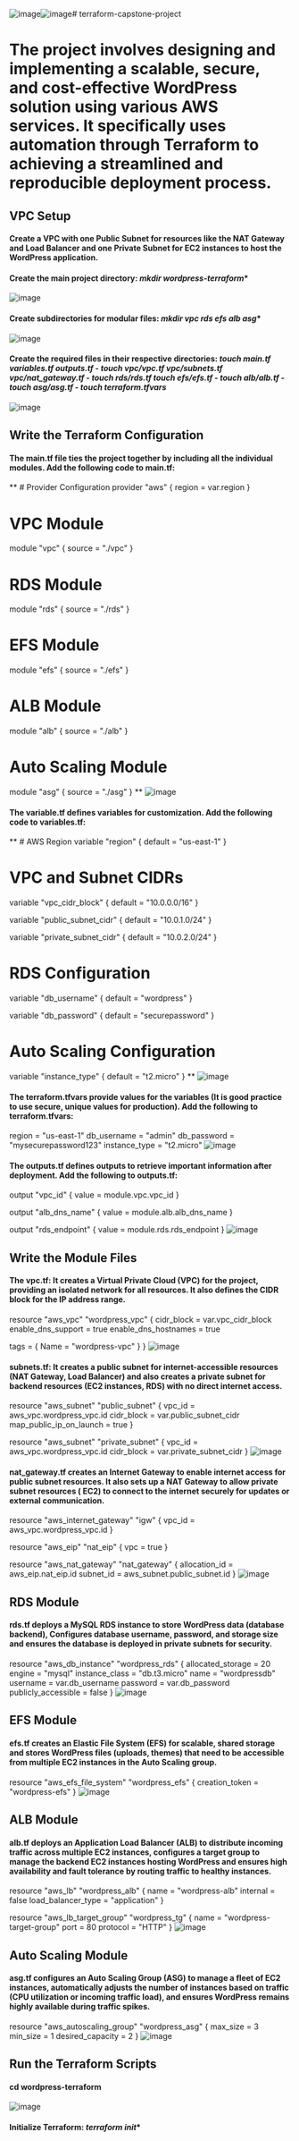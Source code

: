 ![image](https://github.com/user-attachments/assets/9eed0c33-ba74-4a15-83b2-5f59d0472d1f)![image](https://github.com/user-attachments/assets/5afb9e6b-a94f-4c6f-9a38-abb976f12108)# terraform-capstone-project
# The project involves designing and implementing a scalable, secure, and cost-effective WordPress solution using various AWS services. It specifically uses automation through Terraform to achieving a streamlined and reproducible deployment process.

##  VPC Setup

#### Create a VPC with one Public Subnet for resources like the NAT Gateway and Load Balancer and one Private Subnet for EC2 instances to host the WordPress application.

#### Create the main project directory: *mkdir wordpress-terraform**
![image](https://github.com/user-attachments/assets/d464d1c5-3d63-4290-b975-9192d6777807)



#### Create subdirectories for modular files: *mkdir vpc rds efs alb asg**
![image](https://github.com/user-attachments/assets/608a942e-ee5d-440d-a49e-62540f9c94d4)


#### Create the required files in their respective directories: *touch main.tf variables.tf outputs.tf*  - *touch vpc/vpc.tf vpc/subnets.tf vpc/nat_gateway.tf*  - *touch rds/rds.tf*  *touch efs/efs.tf*  - *touch alb/alb.tf*  - *touch asg/asg.tf* - *touch terraform.tfvars*
![image](https://github.com/user-attachments/assets/3c5d9a4f-7f00-4576-a8c7-1587aff5e19b)


## Write the Terraform Configuration

#### The main.tf file ties the project together by including all the individual modules. Add the following code to main.tf:
** # Provider Configuration
provider "aws" {
  region = var.region
}

# VPC Module
module "vpc" {
  source = "./vpc"
}

# RDS Module
module "rds" {
  source = "./rds"
}

# EFS Module
module "efs" {
  source = "./efs"
}

# ALB Module
module "alb" {
  source = "./alb"
}

# Auto Scaling Module
module "asg" {
  source = "./asg"
} **
![image](https://github.com/user-attachments/assets/19e79c15-630f-49fa-8162-ab107159f96b)



#### The variable.tf defines variables for customization. Add the following code to variables.tf:
** # AWS Region
variable "region" {
  default = "us-east-1"
}

# VPC and Subnet CIDRs
variable "vpc_cidr_block" {
  default = "10.0.0.0/16"
}

variable "public_subnet_cidr" {
  default = "10.0.1.0/24"
}

variable "private_subnet_cidr" {
  default = "10.0.2.0/24"
}

# RDS Configuration
variable "db_username" {
  default = "wordpress"
}

variable "db_password" {
  default = "securepassword"
}

# Auto Scaling Configuration
variable "instance_type" {
  default = "t2.micro"
} **
![image](https://github.com/user-attachments/assets/e4868de7-4dab-4ecb-81c3-162cbc70a6c5)


#### The terraform.tfvars provide values for the variables (It is good practice to use secure, unique values for production). Add the following to terraform.tfvars:
region           = "us-east-1"
db_username      = "admin"
db_password      = "mysecurepassword123"
instance_type    = "t2.micro"
![image](https://github.com/user-attachments/assets/445418a4-ae86-4b82-bb05-ef7c18e3a8cb)


#### The outputs.tf defines outputs to retrieve important information after deployment. Add the following to outputs.tf:
output "vpc_id" {
  value = module.vpc.vpc_id
}

output "alb_dns_name" {
  value = module.alb.alb_dns_name
}

output "rds_endpoint" {
  value = module.rds.rds_endpoint
}
![image](https://github.com/user-attachments/assets/14101e52-e4d0-4a0b-9ef3-6fd143ff5ac5)


## Write the Module Files

#### The vpc.tf: It creates a Virtual Private Cloud (VPC) for the project, providing an isolated network for all resources. It also defines the CIDR block for the IP address range.

resource "aws_vpc" "wordpress_vpc" {
  cidr_block           = var.vpc_cidr_block
  enable_dns_support   = true
  enable_dns_hostnames = true

  tags = {
    Name = "wordpress-vpc"
  }
}
![image](https://github.com/user-attachments/assets/a9003ca4-78b7-4fa6-b951-5baf54588556)



#### subnets.tf: It creates a public subnet for internet-accessible resources (NAT Gateway, Load Balancer) and also creates a private subnet for backend resources (EC2 instances, RDS) with no direct internet access. 
resource "aws_subnet" "public_subnet" {
  vpc_id                  = aws_vpc.wordpress_vpc.id
  cidr_block              = var.public_subnet_cidr
  map_public_ip_on_launch = true
}

resource "aws_subnet" "private_subnet" {
  vpc_id     = aws_vpc.wordpress_vpc.id
  cidr_block = var.private_subnet_cidr
}
![image](https://github.com/user-attachments/assets/622dec00-8bd4-4fab-9b5b-9d45b1064047)

#### nat_gateway.tf creates an Internet Gateway to enable internet access for public subnet resources. It also sets up a NAT Gateway to allow private subnet resources ( EC2) to connect to the internet securely for updates or external communication.
resource "aws_internet_gateway" "igw" {
  vpc_id = aws_vpc.wordpress_vpc.id
}

resource "aws_eip" "nat_eip" {
  vpc = true
}

resource "aws_nat_gateway" "nat_gateway" {
  allocation_id = aws_eip.nat_eip.id
  subnet_id     = aws_subnet.public_subnet.id
}
![image](https://github.com/user-attachments/assets/ec7e6a3c-dc4c-4745-8317-1445a61a956b)


## RDS Module
#### rds.tf deploys a MySQL RDS instance to store WordPress data (database backend), Configures database username, password, and storage size and ensures the database is deployed in private subnets for security.
resource "aws_db_instance" "wordpress_rds" {
  allocated_storage    = 20
  engine               = "mysql"
  instance_class       = "db.t3.micro"
  name                 = "wordpressdb"
  username             = var.db_username
  password             = var.db_password
  publicly_accessible  = false
}
![image](https://github.com/user-attachments/assets/117efdb3-fda7-4fd1-b865-c6fc27c55d10)

## EFS Module
#### efs.tf creates an Elastic File System (EFS) for scalable, shared storage and stores WordPress files (uploads, themes) that need to be accessible from multiple EC2 instances in the Auto Scaling group.
resource "aws_efs_file_system" "wordpress_efs" {
  creation_token = "wordpress-efs"
}
![image](https://github.com/user-attachments/assets/6d847360-dca9-466c-9ca1-4b6692a1dd00)

## ALB Module
#### alb.tf deploys an Application Load Balancer (ALB) to distribute incoming traffic across multiple EC2 instances, configures a target group to manage the backend EC2 instances hosting WordPress and ensures high availability and fault tolerance by routing traffic to healthy instances.
resource "aws_lb" "wordpress_alb" {
  name               = "wordpress-alb"
  internal           = false
  load_balancer_type = "application"
}

resource "aws_lb_target_group" "wordpress_tg" {
  name     = "wordpress-target-group"
  port     = 80
  protocol = "HTTP"
}
![image](https://github.com/user-attachments/assets/4f0bbb3f-0de5-4f9f-9065-89229d1e5beb)

## Auto Scaling Module
#### asg.tf configures an Auto Scaling Group (ASG) to manage a fleet of EC2 instances, automatically adjusts the number of instances based on traffic (CPU utilization or incoming traffic load), and ensures WordPress remains highly available during traffic spikes.
resource "aws_autoscaling_group" "wordpress_asg" {
  max_size = 3
  min_size = 1
  desired_capacity = 2
}
![image](https://github.com/user-attachments/assets/a7d7c604-f255-4f93-9f0d-ef2f0c8de735)

## Run the Terraform Scripts


#### cd wordpress-terraform
![image](https://github.com/user-attachments/assets/17a14efd-2e93-499b-90a7-3fb8f259fc28)

#### Initialize Terraform: *terraform init**































































































































































